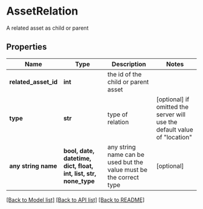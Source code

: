 # AssetRelation

A related asset as child or parent

## Properties
Name | Type | Description | Notes
------------ | ------------- | ------------- | -------------
**related_asset_id** | **int** | the id of the child or parent asset | 
**type** | **str** | type of relation | [optional]  if omitted the server will use the default value of "location"
**any string name** | **bool, date, datetime, dict, float, int, list, str, none_type** | any string name can be used but the value must be the correct type | [optional]

[[Back to Model list]](../README.md#documentation-for-models) [[Back to API list]](../README.md#documentation-for-api-endpoints) [[Back to README]](../README.md)


